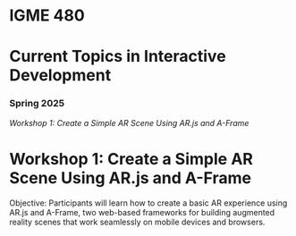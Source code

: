 # IGME 480

# Current Topics in Interactive Development

### Spring 2025

*Workshop 1: Create a Simple AR Scene Using AR.js and A-Frame*

# Workshop 1: Create a Simple AR Scene Using AR.js and A-Frame



Objective:
Participants will learn how to create a basic AR experience using AR.js and A-Frame, two web-based frameworks for building augmented reality scenes that work seamlessly on mobile devices and browsers.

